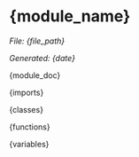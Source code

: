 # {module_name}

*File: {file_path}*

*Generated: {date}*

{module_doc}

{imports}

{classes}

{functions}

{variables}
